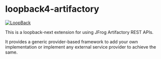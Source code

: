 # loopback4-artifactory

[![LoopBack](<https://github.com/strongloop/loopback-next/raw/master/docs/site/imgs/branding/Powered-by-LoopBack-Badge-(blue)-@2x.png>)](http://loopback.io/)

This is a loopback-next extension for using JFrog Artifactory REST APIs.

It provides a generic provider-based framework to add your own implementation or implement any external service provider to achieve the same.

